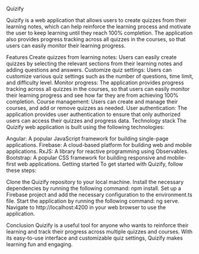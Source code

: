 Quizify

Quizify is a web application that allows users to create quizzes from their learning notes, which can help reinforce the learning process and motivate the user to keep learning until they reach 100% completion. The application also provides progress tracking across all quizzes in the courses, so that users can easily monitor their learning progress.

Features
Create quizzes from learning notes: Users can easily create quizzes by selecting the relevant sections from their learning notes and adding questions and answers.
Customize quiz settings: Users can customize various quiz settings such as the number of questions, time limit, and difficulty level.
Monitor progress: The application provides progress tracking across all quizzes in the courses, so that users can easily monitor their learning progress and see how far they are from achieving 100% completion.
Course management: Users can create and manage their courses, and add or remove quizzes as needed.
User authentication: The application provides user authentication to ensure that only authorized users can access their quizzes and progress data.
Technology stack
The Quizify web application is built using the following technologies:

Angular: A popular JavaScript framework for building single-page applications.
Firebase: A cloud-based platform for building web and mobile applications.
RxJS: A library for reactive programming using Observables.
Bootstrap: A popular CSS framework for building responsive and mobile-first web applications.
Getting started
To get started with Quizify, follow these steps:

Clone the Quizify repository to your local machine.
Install the necessary dependencies by running the following command: npm install.
Set up a Firebase project and add the necessary configuration to the environment.ts file.
Start the application by running the following command: ng serve.
Navigate to http://localhost:4200 in your web browser to use the application.

Conclusion
Quizify is a useful tool for anyone who wants to reinforce their learning and track their progress across multiple quizzes and courses. With its easy-to-use interface and customizable quiz settings, Quizify makes learning fun and engaging.
